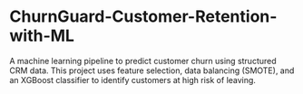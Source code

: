 # ChurnGuard-Customer-Retention-with-ML
A machine learning pipeline to predict customer churn using structured CRM data. This project uses feature selection, data balancing (SMOTE), and an XGBoost classifier to identify customers at high risk of leaving.
